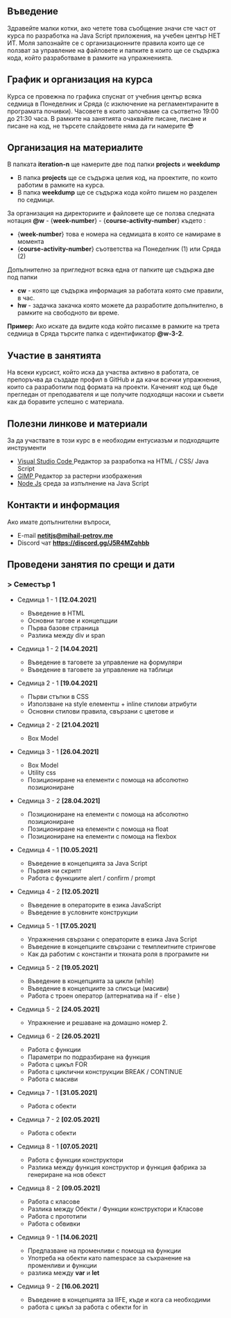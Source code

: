 ## Въведение
Здравейте малки котки, ако четете това съобщение значи сте част от курса по разработка на Java Script приложения, на учебен център НЕТ ИТ. Моля запознайте се с организационните правила които ще се ползват за управление на файловете и папките в които ще се съдържа кода, който разработваме в рамките на упражненията. 

## График и организация на курса
Курса се провежна по графика спуснат от учебния център всяка седмица в Понеделник и Сряда (с изключение на регламентираните в програмата почивки). Часовете в които започваме са съответно 19:00 до 21:30 часа. В рамките на занятията очаквайте писане, писане и писане на код, не търсете слайдовете няма да ги намерите 😎
## Организация на материалите
В папката **iteration-n** ще намерите две под папки **projects** и **weekdump** 
- В папка **projects** ще се съдържа целия код, на проектите, по които работим в рамките на курса. 
- В папка **weekdump** ще се съдържа кода който пишем но разделен по седмици. 

За организация на директориите и файловете ще се ползва следната нотация
**@w** - {**week-number**} - {**course-activity-number**} където :
- {**week-number**} това е номера на седмицата в която се намираме в момента
- {**course-activity-number**} съответства на Понеделник (1) или Сряда (2)

Допълнително за пригледнот всяка една от папките ще съдържа две под папки
- **cw** - която ще съдържа информация за работата която сме правили, в час.
- **hw** - задачка закачка която можете да разработите допълнително, в рамките на свободното ви време.

**Пример:** 
Ако искате да видите кода който писахме в рамките на трета седмица в Сряда търсите папка с идентификатор **@w-3-2**. 

## Участие в занятията
На всеки курсист, който иска да участва активно в работата, се препоръчва да създаде профил в GitHub и да качи всички упражнения, които са разработили под формата на проекти. Каченият код ще бъде прегледан от преподавателя и ще получите подходящи насоки и съвети как да боравите успешно с материала.

## Полезни линкове и материали
За да участвате в този курс в е необходим ентусиазъм и подходящите инструменти 
- [Visual Studio Code ](https://code.visualstudio.com/)  Редактор за разработка на HTML / CSS/ Java Script
- [GIMP ](https://www.gimp.org/downloads/)  Редактор за растерни изображения
- [Node Js](https://nodejs.org/en/) среда за изпълнение на Java Script 

## Контакти и информация 
Ако имате допълнителни въпроси, 
- E-mail  **netitjs@mihail-petrov.me**
- Discord чат **https://discord.gg/J5R4MZqhbb**

## Проведени занятия по срещи и дати

### > Семестър 1

- Седмица 1 - 1 **[12.04.2021]**
  - Въведение в HTML
  - Основни тагове и концепцции
  - Първа базове страница
  - Разлика между div и span

- Седмица 1 - 2 **[14.04.2021]**
  - Въведение в таговете за управление на формуляри
  - Въведение в таговете за управление на таблици

- Седмица 2 - 1 **[19.04.2021]**
  - Първи стъпки в CSS
  - Използване на style елементш + inline стилови атрибути
  - Основни стилови правила, свързани с цветове и 

- Седмица 2 - 2 **[21.04.2021]**
  - Box Model

- Седмица 3 - 1 **[26.04.2021]**
  - Box Model
  - Utility css
  - Позициониране на елементи с помоща на абсолютно позициониране

- Седмица 3 - 2 **[28.04.2021]**
  - Позициониране на елементи с помоща на абсолютно позициониране
  - Позициониране на елементи с помоща на float
  - Позициониране на елементи с помоща на flexbox

- Седмица 4 - 1 **[10.05.2021]**
  - Въведение в концепцията за Java Script
  - Първия ни скрипт
  - Работа с функциите alert / confirm / prompt

- Седмица 4 - 2 **[12.05.2021]**
  - Въведение в операторите в езика JavaScript
  - Въведение в условните конструкции

- Седмица 5 - 1 **[17.05.2021]**
  - Упражнения свързани с операторите в езика Java Script 
  - Въведение в концепциите свързани с темплеитните стрингове
  - Как да работим с константи и тяхната роля в програмите ни

- Седмица 5 - 2 **[19.05.2021]**
  - Въведение в концепцията за цикли (while)
  - Въведение в концепциите за списъци (масиви)
  - Работа с троен оператор (алтернатива на if - else )

- Седмица 5 - 2 **[24.05.2021]**
  - Упражнение и решаване на домашно номер 2.

- Седмица 6 - 2 **[26.05.2021]**
  - Работа с функции
  - Параметри по подразбиране на функция
  - Работа с цикъл FOR
  - Работа с циклични конструкции BREAK / CONTINUE
  - Работа с масиви

- Седмица 7 - 1 **[31.05.2021]**
  - Работа с обекти 
  
- Седмица 7 - 2 **[02.05.2021]**
  - Работа с обекти 

- Седмица 8 - 1 **[07.05.2021]**
  - Работа с функции конструктори 
  - Разлика между функция конструктор и функция фабрика за генериране на нов обекст

- Седмица 8 - 2 **[09.05.2021]**
  - Работа с класове
  - Разлика между Обекти / Функции конструктори и Класове
  - Работа с прототипи
  - Работа с обвивки

- Седмица 9 - 1 **[14.06.2021]**
  - Предпазване на променливи с помоща на функции
  - Употреба на обекти като namespace за съхранение на променливи и функции
  - разлика между **var** и **let**

- Седмица 9 - 2 **[16.06.2021]**
  - Въведение в концепцията за IIFE, къде и кога са необходими
  - работа с цикъл за работа с обекти for in 